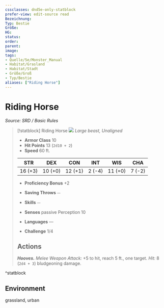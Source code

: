 ```yaml
---
cssclasses: dnd5e-only-statblock
prefer-view: edit-source read
Bezeichnung: 
Typ: Bestie
Größe: 
HG: 
status:
order:
parent:
image: 
tags:
- Quelle/5e/Monster_Manual
- Habitat/Grasland
- Habitat/Stadt
- Größe/Groß
- Typ/Bestie
aliases: ["Riding Horse"]
---
```

# Riding Horse
*Source: SRD / Basic Rules*  

> [!statblock] Riding Horse
> ![](compendium/bestiary/beast/token/riding-horse.png#token)
> *Large beast, Unaligned*
> 
> - **Armor Class** 10 
> - **Hit Points** 13 (`2d10 + 2`)
> - **Speed** 60 ft.
> 
> |STR|DEX|CON|INT|WIS|CHA|
> |:---:|:---:|:---:|:---:|:---:|:---:|
> |16 (+3)|10 (+0)|12 (+1)| 2 (-4)|11 (+0)| 7 (-2)|
> 
> - **Proficiency Bonus** +2
> - **Saving Throws** ⏤
> - **Skills** ⏤
> - **Senses** passive Perception 10
> 
> - **Languages** —
> - **Challenge** 1/4
> 
> ## Actions
> 
> ***Hooves.*** *Melee Weapon Attack:* +5 to hit, reach 5 ft., one target. *Hit:* 8 (`2d4 + 3`) bludgeoning damage.

^statblock

## Environment

grassland, urban